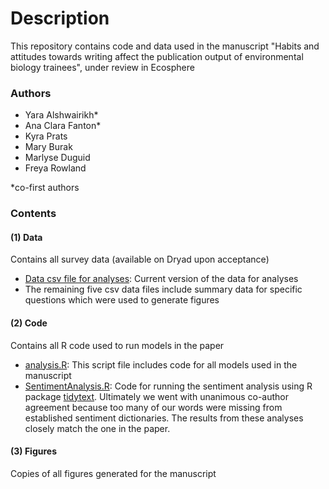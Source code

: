 # Description

This repository contains code and data used in the manuscript "Habits and attitudes towards writing affect the publication output of environmental biology trainees", under review in Ecosphere

### Authors

- Yara Alshwairikh*
- Ana Clara Fanton*
- Kyra Prats
- Mary Burak
- Marlyse Duguid
- Freya Rowland

*co-first authors

### Contents

#### (1) Data
Contains all survey data (available on Dryad upon acceptance)

* [Data csv file for analyses](<data/dataclean_Jul22.csv>): Current version of the data for analyses
* The remaining five csv data files include summary data for specific questions which were used to generate figures

#### (2) Code
Contains all R code used to run models in the paper

* [analysis.R](<code/analysis.R>): This script file includes code for all models used in the manuscript
* [SentimentAnalysis.R](<code/SentimentAnalysis.R>): Code for running the sentiment analysis using R package [tidytext](<https://www.tidytextmining.com/sentiment.html>). Ultimately we went with unanimous co-author agreement because too many of our words were missing from established sentiment dictionaries. The results from these analyses closely match the one in the paper.

#### (3) Figures
Copies of all figures generated for the manuscript
